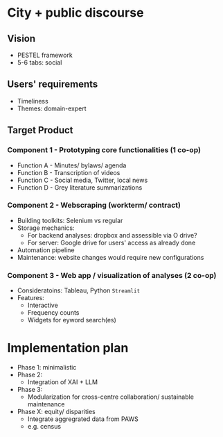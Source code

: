 
# City + public discourse

## Vision

- PESTEL framework
- 5-6 tabs: social

## Users' requirements
- Timeliness
- Themes: domain-expert

## Target Product

### Component 1 - Prototyping core functionalities (1 co-op)

- Function A - Minutes/ bylaws/ agenda
- Function B - Transcription of videos
- Function C - Social media, Twitter, local news
- Function D - Grey literature summarizations

### Component 2 - Webscraping (workterm/ contract)
  - Building toolkits: Selenium vs regular
  - Storage mechanics:
    - For backend analyses: dropbox and assessible via O drive?
    - For server: Google drive for users' access as already done    
  - Automation pipeline
  - Maintenance: website changes would require new configurations

### Component 3 - Web app / visualization of analyses (2 co-op)
  - Consideratoins: Tableau, Python ```Streamlit```
  - Features:
    - Interactive
    - Frequency counts
    - Widgets for eyword search(es)
    
  
# Implementation plan  

- Phase 1: minimalistic
- Phase 2:
  - Integration of XAI + LLM 
- Phase 3:
  - Modularization for cross-centre collaboration/ sustainable maintenance 
- Phase X: equity/ disparities
  - Integrate aggregrated data from PAWS
  - e.g. census   





